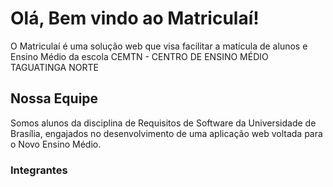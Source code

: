 # Olá, Bem vindo ao Matriculaí!

O Matriculaí é uma solução web que visa facilitar a matícula de alunos e Ensino Médio da escola CEMTN - CENTRO DE ENSINO MÉDIO TAGUATINGA NORTE

## Nossa Equipe

Somos alunos da disciplina de Requisitos de Software da Universidade de Brasília, engajados no desenvolvimento de uma aplicação web voltada para o Novo Ensino Médio.

### Integrantes
